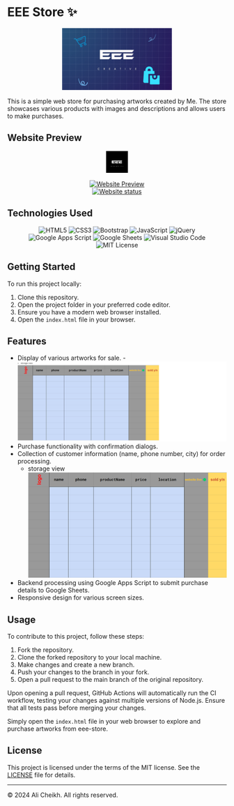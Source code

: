 # EEE Store ✨

<p align="center">
  <a href="https://ElaeStore.netlify.app/">
  <img src="img/store-logo.png" alt="Store Logo" width="50%"></a>
</p>

This is a simple web store for purchasing artworks created by Me. The store showcases various products with images and descriptions and allows users to make purchases.

## Website Preview

<p align="center">
  <img src="img/logo.jpg" alt="Logo" width="10%">
</p>
<p align="center">
  <a href="https://ElaeStore.netlify.app/">
    <img src="https://img.shields.io/badge/Website-Preview-blue?style=for-the-badge&logo=google-chrome&logoColor=white" alt="Website Preview">
  </a><br>
    <a href="https://app.netlify.com/sites/eeestore/deploys">
    <img src="https://api.netlify.com/api/v1/badges/76984ce2-a236-4940-bc08-51a7b08a7fec/deploy-status" alt="Website status">
  </a>
</p>

## Technologies Used

<p align="center">
  <img src="https://img.shields.io/badge/HTML5-E34F26?style=for-the-badge&logo=html5&logoColor=white" alt="HTML5">
  <img src="https://img.shields.io/badge/CSS3-1572B6?style=for-the-badge&logo=css3&logoColor=white" alt="CSS3">
  <img src="https://img.shields.io/badge/Bootstrap-563D7C?style=for-the-badge&logo=bootstrap&logoColor=white" alt="Bootstrap">
  <img src="https://img.shields.io/badge/JavaScript-F7DF1E?style=for-the-badge&logo=javascript&logoColor=black" alt="JavaScript">
  <img src="https://img.shields.io/badge/jQuery-0769AD?style=for-the-badge&logo=jquery&logoColor=white" alt="jQuery">
  <img src="https://img.shields.io/badge/Google_Apps_Script-00B589?style=for-the-badge&logo=google&logoColor=white" alt="Google Apps Script">
  <img src="https://img.shields.io/badge/Google_Sheets-34A853?style=for-the-badge&logo=google&logoColor=white" alt="Google Sheets">
  <img src="https://img.shields.io/badge/Visual_Studio_Code-007ACC?style=for-the-badge&logo=visual%20studio%20code&logoColor=white" alt="Visual Studio Code">
  <img src="https://img.shields.io/badge/MIT-License-yellow?style=for-the-badge" alt="MIT License">
</p>

## Getting Started

To run this project locally:

1. Clone this repository.
2. Open the project folder in your preferred code editor.
3. Ensure you have a modern web browser installed.
4. Open the `index.html` file in your browser.

## Features

- Display of various artworks for sale.
  -![Example](image-1.png)
- Purchase functionality with confirmation dialogs.
- Collection of customer information (name, phone number, city) for order processing.
  - storage view
  ![Example](image.png)
- Backend processing using Google Apps Script to submit purchase details to Google Sheets.
- Responsive design for various screen sizes.

## Usage

To contribute to this project, follow these steps:

1. Fork the repository.
2. Clone the forked repository to your local machine.
3. Make changes and create a new branch.
4. Push your changes to the branch in your fork.
5. Open a pull request to the main branch of the original repository.

Upon opening a pull request, GitHub Actions will automatically run the CI workflow, testing your changes against multiple versions of Node.js. Ensure that all tests pass before merging your changes.


Simply open the `index.html` file in your web browser to explore and purchase artworks from eee-store.

## License

This project is licensed under the terms of the MIT license. See the [LICENSE](LICENSE.md) file for details.

---

© 2024 Ali Cheikh. All rights reserved.
